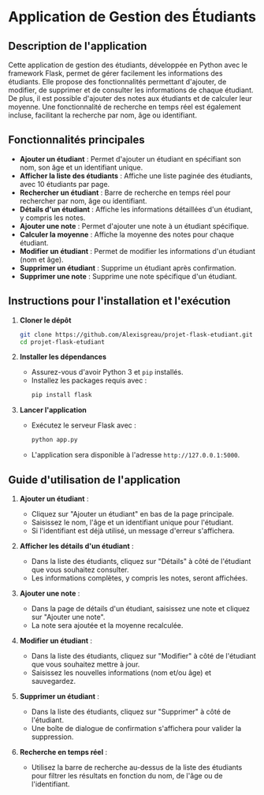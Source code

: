 
# Application de Gestion des Étudiants

## Description de l'application

Cette application de gestion des étudiants, développée en Python avec le framework Flask, permet de gérer facilement les informations des étudiants. Elle propose des fonctionnalités permettant d'ajouter, de modifier, de supprimer et de consulter les informations de chaque étudiant. De plus, il est possible d'ajouter des notes aux étudiants et de calculer leur moyenne. Une fonctionnalité de recherche en temps réel est également incluse, facilitant la recherche par nom, âge ou identifiant.

## Fonctionnalités principales

- **Ajouter un étudiant** : Permet d'ajouter un étudiant en spécifiant son nom, son âge et un identifiant unique.
- **Afficher la liste des étudiants** : Affiche une liste paginée des étudiants, avec 10 étudiants par page.
- **Rechercher un étudiant** : Barre de recherche en temps réel pour rechercher par nom, âge ou identifiant.
- **Détails d'un étudiant** : Affiche les informations détaillées d'un étudiant, y compris les notes.
- **Ajouter une note** : Permet d'ajouter une note à un étudiant spécifique.
- **Calculer la moyenne** : Affiche la moyenne des notes pour chaque étudiant.
- **Modifier un étudiant** : Permet de modifier les informations d'un étudiant (nom et âge).
- **Supprimer un étudiant** : Supprime un étudiant après confirmation.
- **Supprimer une note** : Supprime une note spécifique d'un étudiant.

## Instructions pour l'installation et l'exécution

1. **Cloner le dépôt**
   ```bash
   git clone https://github.com/Alexisgreau/projet-flask-etudiant.git
   cd projet-flask-etudiant
   ```

2. **Installer les dépendances**
   - Assurez-vous d'avoir Python 3 et `pip` installés.
   - Installez les packages requis avec :
     ```bash
     pip install flask
     ```

3. **Lancer l'application**
   - Exécutez le serveur Flask avec :
     ```bash
     python app.py
     ```
   - L'application sera disponible à l'adresse `http://127.0.0.1:5000`.

## Guide d'utilisation de l'application

1. **Ajouter un étudiant** :
   - Cliquez sur "Ajouter un étudiant" en bas de la page principale.
   - Saisissez le nom, l'âge et un identifiant unique pour l'étudiant.
   - Si l'identifiant est déjà utilisé, un message d'erreur s'affichera.

2. **Afficher les détails d'un étudiant** :
   - Dans la liste des étudiants, cliquez sur "Détails" à côté de l'étudiant que vous souhaitez consulter.
   - Les informations complètes, y compris les notes, seront affichées.

3. **Ajouter une note** :
   - Dans la page de détails d'un étudiant, saisissez une note et cliquez sur "Ajouter une note".
   - La note sera ajoutée et la moyenne recalculée.

4. **Modifier un étudiant** :
   - Dans la liste des étudiants, cliquez sur "Modifier" à côté de l'étudiant que vous souhaitez mettre à jour.
   - Saisissez les nouvelles informations (nom et/ou âge) et sauvegardez.

5. **Supprimer un étudiant** :
   - Dans la liste des étudiants, cliquez sur "Supprimer" à côté de l'étudiant.
   - Une boîte de dialogue de confirmation s'affichera pour valider la suppression.

6. **Recherche en temps réel** :
   - Utilisez la barre de recherche au-dessus de la liste des étudiants pour filtrer les résultats en fonction du nom, de l'âge ou de l'identifiant.
